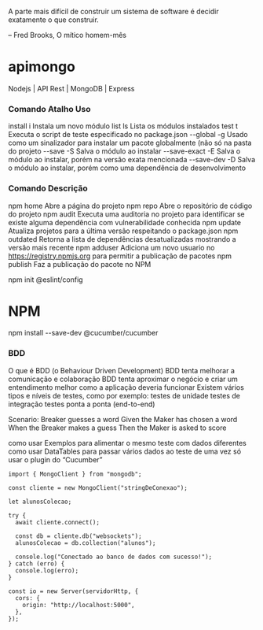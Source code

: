 A parte mais difícil de construir um sistema de software é decidir exatamente o que construir.

– Fred Brooks, O mítico homem-mês


# apimongo
Nodejs | API Rest | MongoDB | Express

### Comando	Atalho	Uso
install	i	Instala um novo módulo
list	ls	Lista os módulos instalados
test	t	Executa o script de teste especificado no package.json
--global	-g	Usado como um sinalizador para instalar um pacote globalmente (não só na pasta do projeto
--save	-S	Salva o módulo ao instalar
--save-exact	-E	Salva o módulo ao instalar, porém na versão exata mencionada
--save-dev	-D	Salva o módulo ao instalar, porém como uma dependência de desenvolvimento

### Comando	Descrição
npm home	Abre a página do projeto
npm repo	Abre o repositório de código do projeto
npm audit	Executa uma auditoria no projeto para identificar se existe alguma dependência com vulnerabilidade conhecida
npm update	Atualiza projetos para a última versão respeitando o package.json
npm outdated	Retorna a lista de dependências desatualizadas mostrando a versão mais recente
npm adduser	Adiciona um novo usuario no https://registry.npmjs.org para permitir a publicação de pacotes
npm publish	Faz a publicação do pacote no NPM

npm init @eslint/config

# NPM
npm install --save-dev @cucumber/cucumber
### BDD
O que é BDD (o Behaviour Driven Development)
BDD tenta melhorar a comunicação e colaboração
BDD tenta aproximar o negócio e criar um entendimento melhor como a aplicação deveria funcionar
Existem vários tipos e níveis de testes, como por exemplo:
testes de unidade
testes de integração
testes ponta a ponta (end-to-end)

Scenario: Breaker guesses a word
  Given the Maker has chosen a word
  When the Breaker makes a guess
  Then the Maker is asked to score

  como usar Exemplos para alimentar o mesmo teste com dados diferentes
como usar DataTables para passar vários dados ao teste de uma vez só
usar o plugin do “Cucumber”

```
import { MongoClient } from "mongodb";

const cliente = new MongoClient("stringDeConexao");

let alunosColecao;

try {
  await cliente.connect();

  const db = cliente.db("websockets");
  alunosColecao = db.collection("alunos");

  console.log("Conectado ao banco de dados com sucesso!");
} catch (erro) {
  console.log(erro);
}
```

```
const io = new Server(servidorHttp, {
  cors: {
    origin: "http://localhost:5000",
  },
});
```
